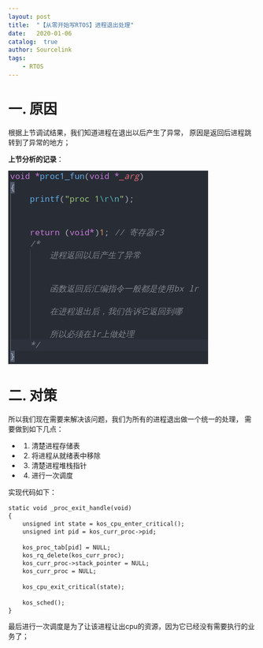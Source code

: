 ```yaml
---
layout: post
title:  "【从零开始写RTOS】进程退出处理"
date:   2020-01-06
catalog:  true
author: Sourcelink
tags:
    - RTOS
---
```



# 一. 原因


根据上节调试结果，我们知道进程在退出以后产生了异常， 原因是返回后进程跳转到了异常的地方； 

**上节分析的记录**：

![](/images/rtos/20200112103656787_171415838.png)


# 二. 对策


所以我们现在需要来解决该问题，我们为所有的进程退出做一个统一的处理， 需要做到如下几点：

- 1. 清楚进程存储表  
- 2. 将进程从就绪表中移除  
- 3. 清楚进程堆栈指针  
- 4. 进行一次调度  


实现代码如下：


```
static void _proc_exit_handle(void)
{
    unsigned int state = kos_cpu_enter_critical();
    unsigned int pid = kos_curr_proc->pid;

    kos_proc_tab[pid] = NULL;
    kos_rq_delete(kos_curr_proc);
    kos_curr_proc->stack_pointer = NULL;
    kos_curr_proc = NULL;

    kos_cpu_exit_critical(state);

    kos_sched();
}
```

最后进行一次调度是为了让该进程让出cpu的资源，因为它已经没有需要执行的业务了；  




